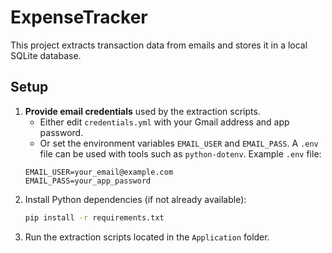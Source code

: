# ExpenseTracker

This project extracts transaction data from emails and stores it in a local SQLite database.

## Setup

1. **Provide email credentials** used by the extraction scripts.
   - Either edit `credentials.yml` with your Gmail address and app password.
   - Or set the environment variables `EMAIL_USER` and `EMAIL_PASS`. A `.env` file can be used with tools such as `python-dotenv`.
   Example `.env` file:
   ```
   EMAIL_USER=your_email@example.com
   EMAIL_PASS=your_app_password
   ```
2. Install Python dependencies (if not already available):
   ```bash
   pip install -r requirements.txt
   ```
3. Run the extraction scripts located in the `Application` folder.

